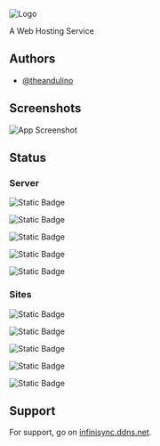 
![Logo](https://infinisync.ddns.net/data/components/png/logo_long.png)



A Web Hosting Service

## Authors

- [@theandulino](https://www.github.com/theandulino)


## Screenshots

![App Screenshot](https://infinisync.ddns.net/data/components/png/screenshot.png)


## Status

### Server

![Static Badge](https://img.shields.io/badge/API-Online-green)

![Static Badge](https://img.shields.io/badge/HTTP-Online-green)

![Static Badge](https://img.shields.io/badge/HTTPS-Online-green)

![Static Badge](https://img.shields.io/badge/MYSQL-Online-green)

![Static Badge](https://img.shields.io/badge/phpmyadmin-Online-green)

### Sites
![Static Badge](https://img.shields.io/badge/home-Online-green)

![Static Badge](https://img.shields.io/badge/dashboard-Online-green)

![Static Badge](https://img.shields.io/badge/plans-Online-green)

![Static Badge](https://img.shields.io/badge/hosting-Online-green)

![Static Badge](https://img.shields.io/badge/support-Online-green)
## Support

For support, go on [infinisync.ddns.net](https://infinisync.ddns.net/ticket).

